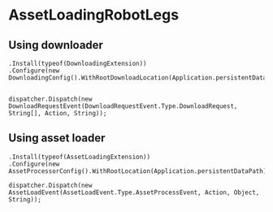 # AssetLoadingRobotLegs

## Using downloader
    .Install(typeof(DownloadingExtension))
    .Configure(new DownloadingConfig().WithRootDownloadLocation(Application.persistentDataPath))


    dispatcher.Dispatch(new DownloadRequestEvent(DownloadRequestEvent.Type.DownloadRequest, String[], Action, String));

## Using asset loader
    .Install(typeof(AssetLoadingExtension))
    .Configure(new AssetProcessorConfig().WithRootLocation(Application.persistentDataPath))

    dispatcher.Dispatch(new AssetLoadEvent(AssetLoadEvent.Type.AssetProcessEvent, Action, Object, String));